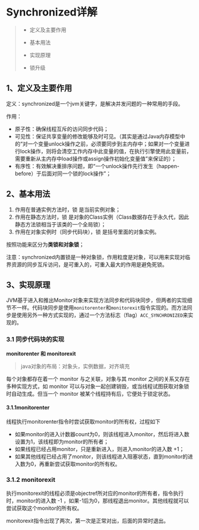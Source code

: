 # Synchronized详解

> - 定义及主要作用
> - 基本用法
> - 实现原理
>
> - 锁升级

## 1、定义及主要作用

定义：synchronized是一个jvm关键字，是解决并发问题的一种常用的手段。

作用：

- 原子性：确保线程互斥的访问同步代码；
- 可见性：保证共享变量的修改能够及时可见。（其实是通过Java内存模型中的“对一个变量unlock操作之前，必须要同步到主内存中；如果对一个变量进行lock操作，则将会清空工作内存中此变量的值，在执行引擎使用此变量前，需要重新从主内存中load操作或assign操作初始化变量值”来保证的）；
- 有序性：有效解决重排序问题，即“一个unlock操作先行发生（happen-before）于后面对同一个锁的lock操作”；

## 2、基本用法

1. 作用在普通实例方法时，锁 是当前实例对象；
2. 作用在静态方法时，锁 是对象的Class实例（Class数据存在于永久代，因此静态方法锁相当于该类的一个全局锁）；
3. 作用在对象实例时（同步代码块），锁 是括号里面的对象实例。

按照功能来区分为**类锁和对象锁**；

注意：synchronized内置锁是一种对象锁，作用粒度是对象，可以用来实现对临界资源的同步互斥访问，是可重入的，可重入最大的作用是避免死锁。

## 3、实现原理

JVM基于进入和推出Monitor对象来实现方法同步和代码块同步，但两者的实现细节不一样。代码块同步是使用`monitorenter`和`monitorexit`指令实现的。而方法同步是使用另外一种方式实现的，通过一个方法标志（flag）`ACC_SYNCHRONIZED`来实现的。

### 3.1 同步代码块的实现

**monitorenter 和 monitorexit**

> java对象的布局：对象头，实例数据，对齐填充

每个对象都存在着一个 monitor 与之关联，对象与其 monitor 之间的关系又存在多种实现方式，如 monitor 可以与对象一起创建销毁，或当线程试图获取对象锁时自动生成。但当一个 monitor 被某个线程持有后，它便处于锁定状态。

#### 3.1.1monitorenter 

线程执行monitorenter指令时尝试获取monitor的所有权，过程如下

- 如果monitor的进入计数器count为0，则该线程进入monitor，然后将进入数设置为1，该线程即为monitor的所有者；
- 如果线程已经占用monitor，只是重新进入，则进入monitor的进入数 +1；
- 如果其他线程已经占用了monitor，则该线程进入阻塞状态，直到monitor的进入数为0，再重新尝试获取monitor的所有权。

### 3.1.2 monitorexit

执行monitorexit的线程必须是objectref所对应的monitor的所有者，指令执行时，monitor的进入数 -1 ，如果-1后为0，那线程退出monitor。其他线程就可以尝试获取这个monitor的所有权。

monitorexit指令出现了两次，第一次是正常对出，后面的异常时退出。

